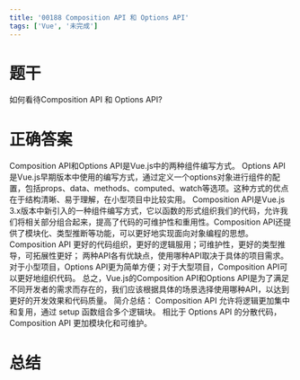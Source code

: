 ```yaml
---
title: '00188 Composition API 和 Options API'
tags: ['Vue', '未完成']
---
```


# 题干

如何看待Composition API 和 Options API?

# 正确答案

Composition API和Options API是Vue.js中的两种组件编写方式。
Options API是Vue.js早期版本中使用的编写方式，通过定义一个options对象进行组件的配置，包括props、data、methods、computed、watch等选项。这种方式的优点在于结构清晰、易于理解，在小型项目中比较实用。
Composition API是Vue.js 3.x版本中新引入的一种组件编写方式，它以函数的形式组织我们的代码，允许我们将相关部分组合起来，提高了代码的可维护性和重用性。Composition API还提供了模块化、类型推断等功能，可以更好地实现面向对象编程的思想。
Composition API 更好的代码组织，更好的逻辑服用；可维护性，更好的类型推导，可拓展性更好；
两种API各有优缺点，使用哪种API取决于具体的项目需求。对于小型项目，Options API更为简单方便；对于大型项目，Composition API可以更好地组织代码。
总之，Vue.js的Composition API和Options API是为了满足不同开发者的需求而存在的，我们应该根据具体的场景选择使用哪种API，以达到更好的开发效果和代码质量。
简介总结：
Composition API 允许将逻辑更加集中和复用，通过 setup 函数组合多个逻辑块。
相比于 Options API 的分散代码，Composition API 更加模块化和可维护。


# 总结



<script>
  function func() {

  }
  
</script>